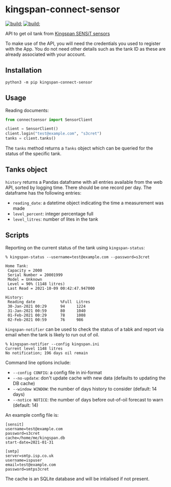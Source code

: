 # kingspan-connect-sensor

[![build:](https://github.com/masaccio/kingspan-connect-sensor/actions/workflows/run-all-tests.yml/badge.svg)](https://github.com/masaccio/kingspan-connect-sensor/actions/workflows/run-all-tests.yml)
[![build:](https://github.com/masaccio/kingspan-connect-sensor/actions/workflows/codeql.yml/badge.svg)](https://github.com/masaccio/kingspan-connect-sensor/actions/workflows/codeql.yml)
<!-- [![codecov](https://codecov.io/gh/masaccio/kingspan-connect-sensor/branch/main/graph/badge.svg?token=EKIUFGT05E)](https://codecov.io/gh/masaccio/kingspan-connect-sensor) -->

API to get oil tank from [Kingspan SENSiT sensors](https://www.kingspan.com/gb/en-gb/products/tank-monitoring-systems/remote-tank-monitoring/sensit-smart-wifi-tank-level-monitoring-kit)

To make use of the API, you will need the credentials you used to register with the App. You do not need other details such as the tank ID as these are already associated with your account.

## Installation

```
python3 -m pip kingspan-connect-sensor
```

## Usage

Reading documents:

``` python
from connectsensor import SensorClient

client = SensorClient()
client.login("test@example.com", "s3cret")
tanks = client.tanks()
```

The `tanks` method returns a `Tanks` object which can be queried for the status of the specific tank.

## Tanks object

`history` returns a Pandas dataframe with all entries available from the web API, sorted by logging time. There should be one record per day. The dataframe has the following entries:

* `reading_date`: a datetime object indicating the time a measurement was made
* `level_percent`: integer percentage full
* `level_litres`: number of lites in the tank

## Scripts

Reporting on the current status of the tank using `kingspan-status`:

```
% kingspan-status --username=test@example.com --password=s3cret

Home Tank:
 Capacity = 2000
 Serial Number = 20001999
 Model = Unknown
 Level = 90% (1148 litres)
 Last Read = 2021-10-09 00:42:47.947000

History:
 Reading date           %Full  Litres
 30-Jan-2021 00:29      94     1224 
 31-Jan-2021 00:59      80     1040 
 01-Feb-2021 00:29      78     1008 
 02-Feb-2021 00:59      76     986  
```

`kingspan-notifier` can be used to check the status of a tabk and report via email when the tank is likely to run out of oil.

```
% kingspan-notifier --config kingspan.ini
Current level 1148 litres
No notification; 196 days oil remain
```

Command line options include:

* `--config CONFIG`: a config file in ini-format
* `--no-update`: don't update cache with new data (defaults to updating the DB cache)
* `--window WINDOW`: the number of days history to consider (default: 14 days)
* `--notice NOTICE`: the number of days before out-of-oil forecast to warn (default: 14)

An example config file is:

```
[sensit]
username=test@example.com
password=s3cret
cache=/home/me/kingspan.db
start-date=2021-01-31

[smtp]
server=smtp.isp.co.uk
username=ispuser
email=test@example.com
password=smtps3cret
```

The cache is an SQLite database and will be intialised if not present.
